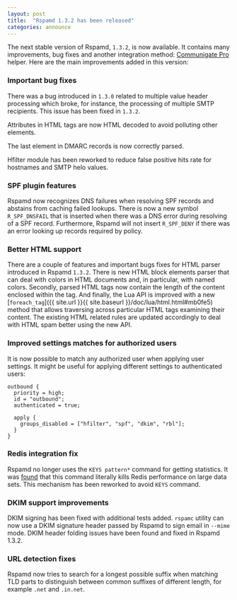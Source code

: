 ```yaml
---
layout: post
title:  "Rspamd 1.3.2 has been released"
categories: announce
---
```


The next stable version of Rspamd, `1.3.2`, is now available. It contains many improvements, bug fixes and another integration method: [Communigate Pro](https://www.communigate.com/) helper. Here are the main improvements added in this version:

### Important bug fixes

There was a bug introduced in `1.3.0` related to multiple value header processing which broke, for instance, the processing of multiple SMTP recipients. This issue has been fixed in `1.3.2`. 

Attributes in HTML tags are now HTML decoded to avoid polluting other elements.

The last element in DMARC records is now correctly parsed.

Hfilter module has been reworked to reduce false positive hits rate for hostnames and SMTP helo values.

### SPF plugin features

Rspamd now recognizes DNS failures when resolving SPF records and abstains from caching failed lookups. There is now a new symbol `R_SPF_DNSFAIL` that is inserted when there was a DNS error during resolving of a SPF record. Furthermore, Rspamd will not insert `R_SPF_DENY` if there was an error looking up records required by policy.

### Better HTML support

There are a couple of features and important bugs fixes for HTML parser introduced in Rspamd `1.3.2`. There is new HTML block elements parser that can deal with colors in HTML documents and, in particular, with named colors. Secondly, parsed HTML tags now contain the length of the content enclosed within the tag. And finally, the Lua API is improved with a new [`foreach_tag`]({{ site.url }}{{ site.baseurl }}/doc/lua/html.html#mb0fe5) method that allows traversing across particular HTML tags examining their content. The existing HTML related rules are updated accordingly to deal with HTML spam better using the new API.

### Improved settings matches for authorized users

It is now possible to match any authorized user when applying user settings. It might be useful for applying different settings to authenticated users:

~~~hcl
outbound {
  priority = high;
  id = "outbound";
  authenticated = true;

  apply {
    groups_disabled = ["hfilter", "spf", "dkim", "rbl"];
  }
}
~~~

### Redis integration fix

Rspamd no longer uses the `KEYS pattern*` command for getting statistics. It was [found](https://github.com/vstakhov/rspamd/issues/791) that this command literally kills Redis performance on large data sets. This mechanism has been reworked to avoid `KEYS` command.

### DKIM support improvements

DKIM signing has been fixed with additional tests added. `rspamc` utility can now use a DKIM signature header passed by Rspamd to sign email in `--mime` mode. DKIM header folding issues have been found and fixed in Rspamd 1.3.2.

### URL detection fixes

Rspamd now tries to search for a longest possible suffix when matching TLD parts to distinguish between common suffixes of different length, for example `.net` and `.in.net`.